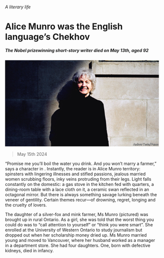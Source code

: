 ###### A literary life

# Alice Munro was the English language’s Chekhov 

##### The Nobel prizewinning short-story writer died on May 13th, aged 92 

![image](images/20240518_CUP005.jpg) 

> May 15th 2024 

“Promise me you’ll boil the water you drink. And you won’t marry a farmer,” says a character in . Instantly, the reader is in Alice Munro territory: spinsters with lingering illnesses and stifled passions, jealous married women scrubbing floors, inky veins protruding from their legs. Light falls constantly on the domestic: a gas stove in the kitchen fed with quarters, a dining-room table with a lace cloth on it, a ceramic swan reflected in an octagonal mirror. But there is always something savage lurking beneath the veneer of gentility. Certain themes recur—of drowning, regret, longing and the cruelty of lovers. 

The daughter of a silver-fox and mink farmer, Ms Munro (pictured) was brought up in rural Ontario. As a girl, she was told that the worst thing you could do was to “call attention to yourself” or “think you were smart”. She enrolled at the University of Western Ontario to study journalism but dropped out when her scholarship money dried up. Ms Munro married young and moved to Vancouver, where her husband worked as a manager in a department store. She had four daughters. One, born with defective kidneys, died in infancy. 

